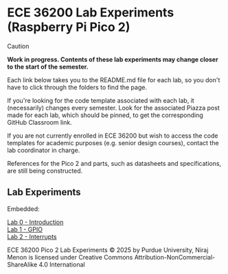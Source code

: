 # ECE 36200 Lab Experiments (Raspberry Pi Pico 2)

> [!CAUTION]
> **Work in progress.  Contents of these lab experiments may change closer to the start of the semester.**

Each link below takes you to the README.md file for each lab, so you don't have to click through the folders to find the page.

If you're looking for the code template associated with each lab, it (necessarily) changes every semester.  Look for the associated Piazza post made for each lab, which should be pinned, to get the corresponding GitHub Classroom link.  

If you are not currently enrolled in ECE 36200 but wish to access the code templates for academic purposes (e.g. senior design courses), contact the lab coordinator in charge.

References for the Pico 2 and parts, such as datasheets and specifications, are still being constructed.

## Lab Experiments

Embedded:

[Lab 0 - Introduction](lab0-intro/README.md)  
[Lab 1 - GPIO](lab1-gpio/README.md)  
[Lab 2 - Interrupts](lab2-interrupts/README.md)  

<!-- 
[Lab 3 - Timers](lab3-timers/README.md)  
[Lab 4 - DMA, DAC, ADC](lab4-dma-dac-adc/README.md)  
[Lab 5 - PWM](lab5-pwm/README.md)  
[Lab 6 - SPI](lab6-spi/README.md)  
[Lab 7 - USART](lab7-usart/README.md)   

*Not for credit*  
[Lab - I2C](lab-i2c/README.md)  
-->

ECE 36200 Pico 2 Lab Experiments © 2025 by Purdue University, Niraj Menon is licensed under Creative Commons Attribution-NonCommercial-ShareAlike 4.0 International
